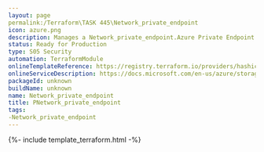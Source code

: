 ```yaml
---
layout: page
permalink:/Terraform\TASK 445\Network_private_endpoint
icon: azure.png
description: Manages a Network_private_endpoint.Azure Private Endpoint is a network interface that connects you privately and securely to a service powered by Azure Private Link. Private Endpoint uses a private IP address from your VNet, effectively bringing the service into your VNet. The service could be an Azure service such as Azure Storage, SQL, etc. or your own Private Link Service.
status: Ready for Production
type: S05 Security
automation: TerraformModule
onlineTemplateReference: https://registry.terraform.io/providers/hashicorp/azurerm/latest/docs/resources/private_endpoint
onlineServiceDescription: https://docs.microsoft.com/en-us/azure/storage/common/storage-private-endpoints
packageId: unknown
buildName: unknown
name: Network_private_endpoint
title: PNetwork_private_endpoint
tags: 
-Network_private_endpoint
---
```


{%- include template_terraform.html -%}
